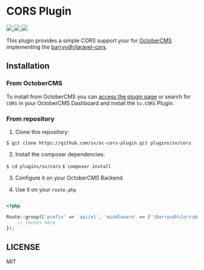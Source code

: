 # CORS Plugin

<p align="left">
  <a href="https://octobercms.com/plugin/sv-cors">
    <img src="https://img.shields.io/badge/OctoberCMS-Plugin-%23EE7203.svg">
  </a>
  <a href="https://www.patreon.com/sv">
    <img src="https://img.shields.io/badge/Support_on-Patreon-green.svg">
  </a>
  <a href="https://opensource.org/licenses/MIT">
    <img src="https://img.shields.io/github/license/sv/oc-cors-plugin.svg">
  </a>
</p>

This plugin provides a simple CORS support your for [OctoberCMS](http://www.octobercms.com) implementing the [barryvdh/laravel-cors](https://github.com/barryvdh/laravel-cors).

## Installation

### From OctoberCMS

To install from OctoberCMS you can [access the plugin page](https://octobercms.com/plugin/sv-cors) or search for `CORS` in your OctoberCMS Dashboard and install the `Sv.CORS` Plugin.

### From repository

1. Clone this repository:

`$ git clone https://github.com/sv/oc-cors-plugin.git plugins/sv/cors`

2. Install the composer dependencies:

`$ cd plugins/sv/cors`
`$ composer install`

3. Configure it on your OctoberCMS Backend.

4. Use it on your `route.php`

```php

<?php

Route::group(['prefix' => 'api/e1', 'middleware' => ['\Barryvdh\Cors\HandleCors']], function(){
    // routes here
});

```

## LICENSE

MIT
